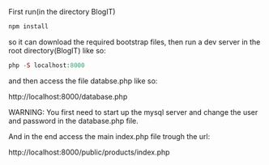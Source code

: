 First run(in the directory BlogIT)
```js script
npm install  
```
so it can download the required bootstrap files, then run a dev server in the root directory(BlogIT) like so:

```php
php -S localhost:8000
```
and then access the file databse.php like so:

http://localhost:8000/database.php

WARNING: You first need to start up the mysql server and change the user and password in the database.php file.

And in the end access the main index.php file trough the url:

http://localhost:8000/public/products/index.php 